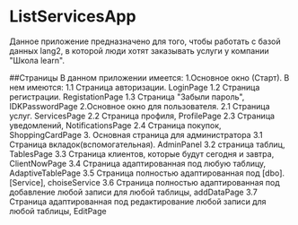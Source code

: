 # ListServicesApp
Данное приложение предназначено для того, чтобы работать с базой данных lang2, в которой люди хотят заказывать услуги у компании "Школа learn". 

##Страницы
В данном приложении имеется:
 1.Основное окно (Старт). В нем имеются:
    1.1 Страница авторизации. LoginPage
    1.2 Страница регистрации. RegistationPage
    1.3 Страница "Забыли пароль", IDKPasswordPage
 2.Основное окно для пользователя.
    2.1 Страница услуг. ServicesPage
    2.2 Страница профиля, ProfilePage
    2.3 Страница уведомлений, NotificationsPage
    2.4 Страница покупок, ShoppingCardPage
 3. Основная страница для администратора
    3.1 Страница вкладок(вспомогательная). AdminPanel
    3.2 страница таблиц, TablesPage
    3.3 Страница клиентов, которые будут сегодня и завтра, ClientNowPage
    3.4 Страница адаптированная под любую таблицу, AdaptiveTablePage
    3.5 Страница полностью адаптированная под [dbo].[Service], choiseService
    3.6 Страница полностью адаптированная под добавление любой записи для любой таблицы, addDataPage
    3.7 Страница адаптированная под редактирование любой записи для любой таблицы, EditPage

